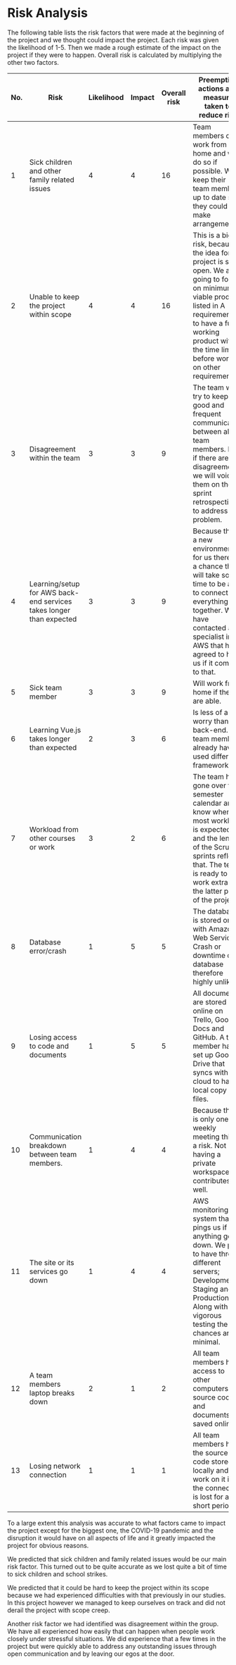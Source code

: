 # Risk Analysis

The following table lists the risk factors that were made at the beginning of the project and we thought could impact the project. Each risk was given the likelihood of 1-5. Then we made a rough estimate of the impact on the project if they were to happen. Overall risk is calculated by multiplying the other two factors.

| No. | Risk                                                                | Likelihood | Impact | Overall risk | Preemptive actions and measure taken to reduce risk                                                                                                                                                                                    |
| --- | ------------------------------------------------------------------- | ---------- | ------ | ------------ | -------------------------------------------------------------------------------------------------------------------------------------------------------------------------------------------------------------------------------------- |
| 1   | Sick children and other family related issues                       | 4          | 4      | 16           | Team members can work from home and will do so if possible. Will keep their team members up to date so they could make arrangements.                                                                                                   |
| 2   | Unable to keep the project within scope                             | 4          | 4      | 16           | This is a big risk, because the idea for the project is so open. We are going to focus on minimum viable product listed in A requirements to have a fully working product within the time limit, before working on other requirements. |
| 3   | Disagreement within the team                                        | 3          | 3      | 9            | The team will try to keep good and frequent communication between all team members. But if there are any disagreements, we will voice them on the sprint retrospective to address the problem.                                         |
| 4   | Learning/setup for AWS back-end services takes longer than expected | 3          | 3      | 9            | Because this is a new environment for us there is a chance that it will take some time to be able to connect everything together. We have contacted a specialist in AWS that has agreed to help us if it comes to that.                |
| 5   | Sick team member                                                    | 3          | 3      | 9            | Will work from home if they are able.                                                                                                                                                                                                  |
| 6   | Learning Vue.js takes longer than expected                          | 2          | 3      | 6            | Is less of a worry than the back-end. All team members already have used different frameworks.                                                                                                                                         |
| 7   | Workload from other courses or work                                 | 3          | 2      | 6            | The team has gone over the semester calendar and know when most workload is expected, and the length of the Scrum sprints reflect that. The team is ready to work extra in the latter part of the project.                             |
| 8   | Database error/crash                                                | 1          | 5      | 5            | The database is stored online with Amazon Web Services. Crash or downtime of database therefore highly unlikely.                                                                                                                       |
| 9   | Losing access to code and documents                                 | 1          | 5      | 5            | All documents are stored online on Trello, Google Docs and GitHub. A team member has set up Google Drive that syncs with the cloud to have a local copy of files.                                                                      |
| 10  | Communication breakdown between team members.                       | 1          | 4      | 4            | Because there is only one weekly meeting this is a risk. Not having a private workspace contributes as well.                                                                                                                           |
| 11  | The site or its services go down                                    | 1          | 4      | 4            | AWS monitoring system that pings us if the anything goes down. We plan to have three different servers; Development, Staging and Production. Along with vigorous testing the chances are minimal.                                      |
| 12  | A team members laptop breaks down                                   | 2          | 1      | 2            | All team members have access to other computers. All source code and documents are saved online.                                                                                                                                       |
| 13  | Losing network connection                                           | 1          | 1      | 1            | All team members have the source code stored locally and can work on it if the connection is lost for a short period.                                                                                                                  |

To a large extent this analysis was accurate to what factors came to impact the project except for the biggest one, the COVID-19 pandemic and the disruption it would have on all aspects of life and it greatly impacted the project for obvious reasons.

We predicted that sick children and family related issues would be our main risk factor. This turned out to be quite accurate as we lost quite a bit of time to sick children and school strikes.

We predicted that it could be hard to keep the project within its scope because we had experienced difficulties with that previously in our studies. In this project however we managed to keep ourselves on track and did not derail the project with scope creep.

Another risk factor we had identified was disagreement within the group. We have all experienced how easily that can happen when people work closely under stressful situations. We did experience that a few times in the project but were quickly able to address any outstanding issues through open communication and by leaving our egos at the door.
